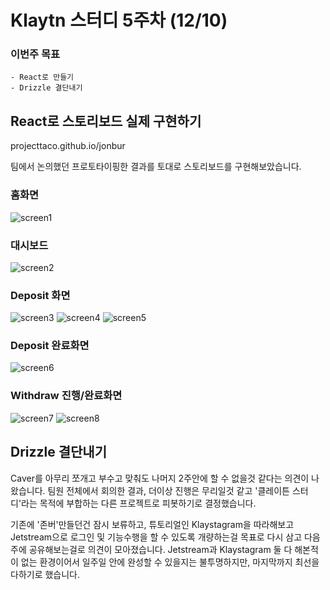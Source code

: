 # Klaytn 스터디 5주차 (12/10)
### 이번주 목표
	- React로 만들기
	- Drizzle 결단내기

## React로 스토리보드 실제 구현하기
projecttaco.github.io/jonbur 

팀에서 논의했던 프로토타이핑한 결과를 토대로 스토리보드를 구현해보았습니다.

### 홈화면
![screen1](https://github.com/projecttaco/Jonbur/raw/master/docs/klaytn_study/images/screen1.png)

### 대시보드
![screen2](https://github.com/projecttaco/Jonbur/raw/master/docs/klaytn_study/images/screen2.png)

### Deposit 화면
![screen3](https://github.com/projecttaco/Jonbur/raw/master/docs/klaytn_study/images/screen3.png)
![screen4](https://github.com/projecttaco/Jonbur/raw/master/docs/klaytn_study/images/screen4.png)
![screen5](https://github.com/projecttaco/Jonbur/raw/master/docs/klaytn_study/images/screen5.png)

### Deposit 완료화면
![screen6](https://github.com/projecttaco/Jonbur/raw/master/docs/klaytn_study/images/screen6.png)

### Withdraw 진행/완료화면
![screen7](https://github.com/projecttaco/Jonbur/raw/master/docs/klaytn_study/images/screen7.png)
![screen8](https://github.com/projecttaco/Jonbur/raw/master/docs/klaytn_study/images/screen8.png)

## Drizzle 결단내기
Caver를 아무리 쪼개고 부수고 맞춰도 나머지 2주안에 할 수 없을것 같다는 의견이 나왔습니다.
팀원 전체에서 회의한 결과, 더이상 진행은 무리일것 같고 '클레이튼 스터디'라는 목적에 부합하는 다른 프로젝트로 피봇하기로 결정했습니다.

기존에 '존버'만들던건 잠시 보류하고, 튜토리얼인 Klaystagram을 따라해보고 Jetstream으로 로그인 및 기능수행을 할 수 있도록 개량하는걸 목표로 다시 삼고 다음주에 공유해보는걸로 의견이 모아졌습니다.
Jetstream과 Klaystagram 둘 다 해본적이 없는 환경이어서 일주일 안에 완성할 수 있을지는 불투명하지만, 마지막까지 최선을 다하기로 했습니다.
